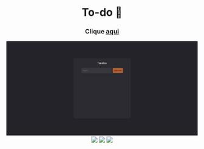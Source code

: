 <h1 align="center">To-do 📜</h1>
   
<h3 align="center">Clique <a href="https://projects-gustavo.github.io/to-do/">aqui</a></h3>   
<img src="assets/img/to-do.jpg">
<div align="center">
    <img src="https://img.shields.io/badge/html5-%23E34F26.svg?style=for-the-badge&logo=html5&logoColor=white" />
    <img src="https://img.shields.io/badge/css3-%231572B6.svg?style=for-the-badge&logo=css3&logoColor=white" />
    <img src="https://img.shields.io/badge/javascript-%23323330.svg?style=for-the-badge&logo=javascript&logoColor=%23F7DF1E" />
</div>
